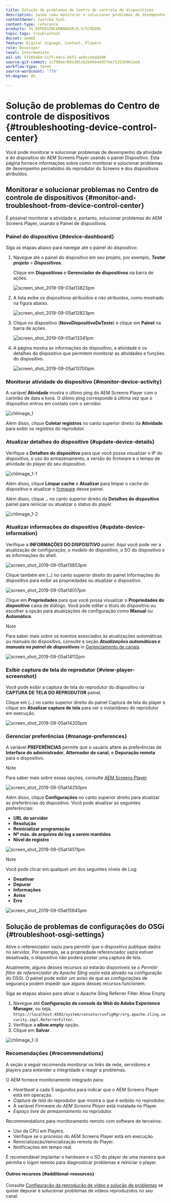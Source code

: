 ```yaml
---
title: Solução de problemas do Centro de controle de dispositivos
description: Saiba como monitorar e solucionar problemas de desempenho da atividade e do dispositivo do AEM Screens Player usando o painel Dispositivo.
contentOwner: Jyotika Syal
content-type: reference
products: SG_EXPERIENCEMANAGER/6.5/SCREENS
topic-tags: troubleshoot
docset: aem65
feature: Digital Signage, Content, Players
role: Developer
level: Intermediate
exl-id: 57105d6d-51ff-44ca-bbf2-ae9cce8addd0
source-git-commit: 1cf90de7892d051b2b94b4dd57de7135269b1ee8
workflow-type: tm+mt
source-wordcount: '779'
ht-degree: 0%

---
```


# Solução de problemas do Centro de controle de dispositivos {#troubleshooting-device-control-center}

Você pode monitorar e solucionar problemas de desempenho da atividade e do dispositivo do AEM Screens Player usando o painel Dispositivo. Esta página fornece informações sobre como monitorar e solucionar problemas de desempenho percebidos do reprodutor do Screens e dos dispositivos atribuídos.

## Monitorar e solucionar problemas no Centro de controle de dispositivos {#monitor-and-troubleshoot-from-device-control-center}

É possível monitorar a atividade e, portanto, solucionar problemas do AEM Screens Player, usando o Painel de dispositivos.

### Painel do dispositivo {#device-dashboard}

Siga as etapas abaixo para navegar até o painel do dispositivo:

1. Navegue até o painel do dispositivo em seu projeto, por exemplo, ***Testar projeto*** > ***Dispositivos***.

   Clique em **Dispositivos** e **Gerenciador de dispositivos** na barra de ações.

   ![screen_shot_2019-09-03at13823pm](assets/screen_shot_2019-09-03at13823pm.png)

1. A lista exibe os dispositivos atribuídos e não atribuídos, como mostrado na figura abaixo.

   ![screen_shot_2019-09-05at12823pm](assets/screen_shot_2019-09-05at12823pm.png)

1. Clique no dispositivo (**NovoDispositivoDeTeste**) e clique em **Painel** na barra de ações.

   ![screen_shot_2019-09-05at13341pm](assets/screen_shot_2019-09-05at13341pm.png)

1. A página mostra as informações do dispositivo, a atividade e os detalhes do dispositivo que permitem monitorar as atividades e funções do dispositivo.

   ![screen_shot_2019-09-05at13700pm](assets/screen_shot_2019-09-05at13700pm.png)

### Monitorar atividade do dispositivo {#monitor-device-activity}

A variável **Atividade** mostra o último ping do AEM Screens Player com o carimbo de data e hora. O último ping corresponde à última vez que o dispositivo entrou em contato com o servidor.

![chlimage_1](assets/chlimage_1.png)

Além disso, clique **Coletar registros** no canto superior direito da **Atividade** para exibir os registros do reprodutor.

### Atualizar detalhes do dispositivo {#update-device-details}

Verifique a **Detalhes do dispositivo** para que você possa visualizar o IP do dispositivo, o uso do armazenamento, a versão do firmware e o tempo de atividade do player do seu dispositivo.

![chlimage_1-1](assets/chlimage_1-1.png)

Além disso, clique **Limpar cache** e **Atualizar** para limpar o cache do dispositivo e atualizar o [firmware](screens-glossary.md) desse painel.

Além disso, clique **..** no canto superior direito da **Detalhes do dispositivo** painel para reiniciar ou atualizar o status do player.

![chlimage_1-2](assets/chlimage_1-2.png)

### Atualizar informações do dispositivo {#update-device-information}

Verifique a **INFORMAÇÕES DO DISPOSITIVO** painel. Aqui você pode ver a atualização de configuração, o modelo do dispositivo, o SO do dispositivo e as informações do shell.

![screen_shot_2019-09-05at13853pm](assets/screen_shot_2019-09-05at13853pm.png)

Clique também em (**..**) no canto superior direito do painel Informações do dispositivo para exibir as propriedades ou atualizar o dispositivo.

![screen_shot_2019-09-05at14017pm](assets/screen_shot_2019-09-05at14017pm.png)

Clique em **Propriedades** para que você possa visualizar o **Propriedades do dispositivo** caixa de diálogo. Você pode editar o título do dispositivo ou escolher a opção para atualizações de configuração como **Manual** ou **Automático**.

>[!NOTE]
>
>Para saber mais sobre os eventos associados às atualizações automáticas ou manuais do dispositivo, consulte a seção ***Atualizações automáticas e manuais no painel de dispositivos*** in [Gerenciamento de canais](managing-channels.md).

![screen_shot_2019-09-05at14112pm](assets/screen_shot_2019-09-05at14112pm.png)

### Exibir captura de tela do reprodutor {#view-player-screenshot}

Você pode exibir a captura de tela do reprodutor do dispositivo na **CAPTURA DE TELA DO REPRODUTOR** painel.

Clique em (**..**) no canto superior direito do painel Captura de tela do player e clique em **Atualizar captura de tela** para ver o instantâneo do reprodutor em execução.

![screen_shot_2019-09-05at14205pm](assets/screen_shot_2019-09-05at14205pm.png)

### Gerenciar preferências {#manage-preferences}

A variável **PREFERÊNCIAS** permite que o usuário altere as preferências de **Interface do administrador**, **Alternador de canal**, e **Depuração remota** para o dispositivo.

>[!NOTE]
>Para saber mais sobre essas opções, consulte [AEM Screens Player](working-with-screens-player.md).

![screen_shot_2019-09-05at14250pm](assets/screen_shot_2019-09-05at14250pm.png)

Além disso, clique **Configurações** no canto superior direito para atualizar as preferências do dispositivo. Você pode atualizar as seguintes preferências:

* **URL do servidor**
* **Resolução**
* **Reinicializar programação**
* **Nº máx. de arquivos de log a serem mantidos**
* **Nível de registro**

![screen_shot_2019-09-05at14511pm](assets/screen_shot_2019-09-05at14511pm.png)

>[!NOTE]
>Você pode clicar em qualquer um dos seguintes níveis de Log:
>* **Desativar**
>* **Depurar**
>* **Informações**
>* **Aviso**
>* **Erro**

![screen_shot_2019-09-05at15645pm](assets/screen_shot_2019-09-05at15645pm.png)

## Solução de problemas de configurações do OSGi {#troubleshoot-osgi-settings}

Ative o referenciador vazio para permitir que o dispositivo publique dados no servidor. Por exemplo, se a propriedade referenciador vazia estiver desativada, o dispositivo não poderá postar uma captura de tela.

Atualmente, alguns desses recursos só estarão disponíveis se o *Permitir filtro de referenciador do Apache Sling vazio* está ativado na configuração do OSGi. O painel pode exibir um aviso de que as configurações de segurança podem impedir que alguns desses recursos funcionem.

Siga as etapas abaixo para ativar o Apache Sling Referrer Filter Allow Empty

1. Navegue até **Configuração do console da Web do Adobe Experience Manager**, ou seja, `https://localhost:4502/system/console/configMgr/org.apache.sling.security.impl.ReferrerFilter`.
1. Verifique a **allow.empty** opção.
1. Clique em **Salvar**.

![chlimage_1-3](assets/chlimage_1-3.png)

### Recomendações {#recommendations}

A seção a seguir recomenda monitorar os links de rede, servidores e players para entender a integridade e reagir a problemas.

O AEM fornece monitoramento integrado para:

* *Heartbeat* a cada 5 segundos para indicar que o AEM Screens Player está em operação.
* *Captura de tela* do reprodutor que mostra o que é exibido no reprodutor.
* A variável *Firmware do AEM Screens Player* está instalada no Player.
* *Espaço livre de armazenamento* no reprodutor.

Recommendations para monitoramento remoto com software de terceiros:

* Uso da CPU em Players.
* Verifique se o processo do AEM Screens Player está em execução.
* Reinicialização/reinicialização remota do Player.
* Notificações em tempo real.

É recomendável implantar o hardware e o SO do player de uma maneira que permita o logon remoto para diagnosticar problemas e reiniciar o player.

#### Outros recursos {#additional-resources}

Consulte [Configuração da reprodução de vídeo e solução de problemas](troubleshoot-videos.md) se quiser depurar e solucionar problemas de vídeos reproduzidos no seu canal.
